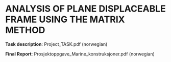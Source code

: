 # ANALYSIS OF PLANE DISPLACEABLE FRAME USING THE MATRIX METHOD

**Task description**: Project_TASK.pdf  (norwegian) 

**Final Report**: Prosjektoppgave_Marine_konstruksjoner.pdf (norwegian)

